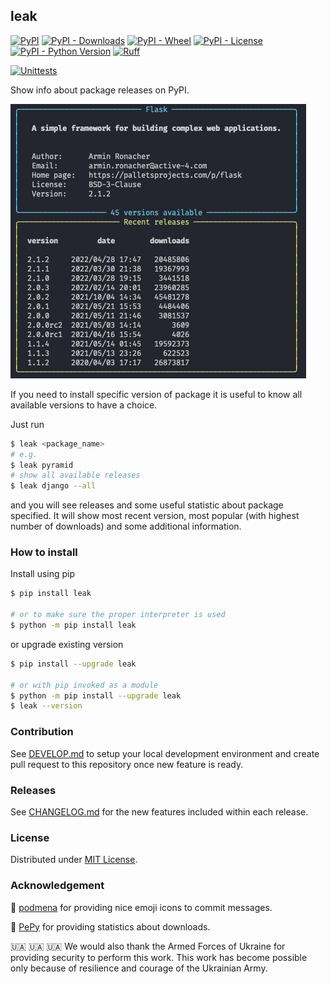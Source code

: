 ## leak

[![PyPI](https://img.shields.io/pypi/v/leak?style=flat-square)](https://pypi.org/project/leak/)
[![PyPI - Downloads](https://img.shields.io/pypi/dm/leak?style=flat-square)](https://pepy.tech/project/leak)
[![PyPI - Wheel](https://img.shields.io/pypi/wheel/leak?style=flat-square)](https://pypi.org/project/leak/#files)
[![PyPI - License](https://img.shields.io/pypi/l/leak?style=flat-square)](https://tldrlegal.com/license/mit-license)
[![PyPI - Python Version](https://img.shields.io/pypi/pyversions/leak?style=flat-square)](https://pypi.org/project/leak/)
[![Ruff](https://img.shields.io/endpoint?url=https://raw.githubusercontent.com/astral-sh/ruff/main/assets/badge/v2.json)](https://github.com/astral-sh/ruff)

[![Unittests](https://github.com/bmwant/leak/actions/workflows/unittests.yml/badge.svg)](https://github.com/bmwant/leak/actions/workflows/unittests.yml)

Show info about package releases on PyPI.

![screenshot](https://github.com/bmwant/leak/blob/main/screenshot.png)

If you need to install specific version of package it is useful to know all available versions to have a choice.

Just run

```bash
$ leak <package_name>
# e.g.
$ leak pyramid
# show all available releases
$ leak django --all
```

and you will see releases and some useful statistic about package specified. It will show most recent version, most popular (with highest number of downloads) and some additional information.

### How to install

Install using pip

```bash
$ pip install leak

# or to make sure the proper interpreter is used
$ python -m pip install leak
```

or upgrade existing version

```bash
$ pip install --upgrade leak

# or with pip invoked as a module
$ python -m pip install --upgrade leak
$ leak --version
```

### Contribution

See [DEVELOP.md](https://github.com/bmwant/leak/blob/main/DEVELOP.md) to setup your local development environment and create pull request to this repository once new feature is ready.

### Releases

See [CHANGELOG.md](https://github.com/bmwant/leak/blob/main/CHANGELOG.md) for the new features included within each release.

### License

Distributed under [MIT License](https://tldrlegal.com/license/mit-license).

### Acknowledgement

🍋 [podmena](https://github.com/bmwant/podmena) for providing nice emoji icons to commit messages.

🐍 [PePy](https://pepy.tech/) for providing statistics about downloads.

🇺🇦 🇺🇦 🇺🇦 We would also thank the Armed Forces of Ukraine for providing security to perform this work. This work has become possible only because of resilience and courage of the Ukrainian Army.
